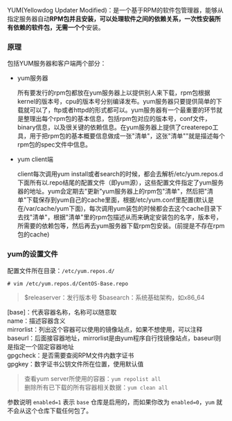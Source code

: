 
YUM(Yellowdog Updater Modified)：是一个基于RPM的软件包管理器，能够从指定服务器自动**RPM包并且安装，可以处理软件之间的依赖关系，一次性安装所有依赖的软件包，无需一个个**安装。

### 原理

包括YUM服务器和客户端两个部分：  
- yum服务器
    
    所有要发行的rpm包都放在yum服务器上以提供别人来下载，rpm包根据kernel的版本号，cpu的版本号分别编译发布。yum服务器只要提供简单的下载就可以了，ftp或者httpd的形式都可以。yum服务器有一个最重要的环节就是整理出每个rpm包的基本信息，包括rpm包对应的版本号，conf文件，binary信息，以及很关键的依赖信息。在yum服务器上提供了createrepo工具，用于把rpm包的基本概要信息做成一张"清单"，这张"清单""就是描述每个rpm包的spec文件中信息。
    
- yum client端
    
    client每次调用yum install或者search的时候，都会去解析/etc/yum.repos.d下面所有以.repo结尾的配置文件（即yum源），这些配置文件指定了yum服务器的地址。yum会定期去"更新"yum服务器上的rpm包"清单"，然后把"清单"下载保存到yum自己的cache里面，根据/etc/yum.conf里配置(默认是在/var/cache/yum下面)，每次调用yum装包的时候都会去这个cache目录下去找"清单"，根据"清单"里的rpm包描述从而来确定安装包的名字，版本号，所需要的依赖包等，然后再去yum服务器下载rpm包安装。(前提是不存在rpm包的cache)






### yum的设置文件

配置文件所在目录：`/etc/yum.repos.d/`

```
# vim /etc/yum.repos.d/CentOS-Base.repo
```



> $releaserver：发行版本号
> $basearch：系统基础架构，如x86_64

[base]：代表容器名称，名称可以随意取  
name：描述容器含义  
mirrorlist：列出这个容器可以使用的镜像站点，如果不想使用，可以注释  
baseurl：后面接容器地址，mirrorlist是由yum程序自行找镜像站点，baseurl则是指定一个固定容器地址  
gpgcheck：是否需要查阅RPM文件内数字证书  
gpgkey：数字证书公钥文件所在位置，使用默认值

> 查看yum server所使用的容器：`yum repolist all`  
> 删除所有已下载的所有容器相关数据：`yum clean all`


参数说明
`enabled=1` 表示 `base` 仓库是启用的，而如果你改为 `enabled=0`，`yum` 就不会从这个仓库下载任何包了。